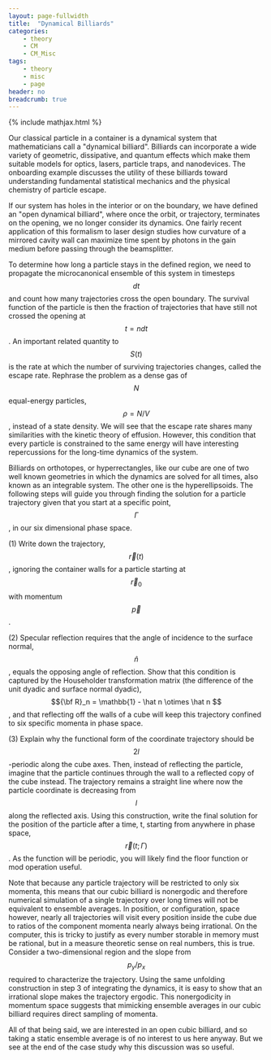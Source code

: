 ```yaml
---
layout: page-fullwidth
title:  "Dynamical Billiards"
categories:
    - theory
    - CM
    - CM_Misc
tags:
    - theory
    - misc
    - page
header: no
breadcrumb: true
---
```


{% include mathjax.html %}

Our classical particle in a container is a dynamical system that mathematicians call a "dynamical billiard". Billiards can incorporate a wide variety of geometric, dissipative, and quantum effects which make them suitable models for optics, lasers, particle traps, and nanodevices. The onboarding example discusses the utility of these billiards toward understanding fundamental statistical mechanics and the physical chemistry of particle escape.

If our system has holes in the interior or on the boundary, we have defined an "open dynamical billiard", where once the orbit, or trajectory, terminates on the opening, we no longer consider its dynamics. One fairly recent application of this formalism to laser design studies how curvature of a mirrored cavity wall can maximize time spent by photons in the gain medium before passing through the beamsplitter.

To determine how long a particle stays in the defined region, we need to propagate the microcanonical ensemble of this system in timesteps $$dt$$ and count how many trajectories cross the open boundary. The survival function of the particle is then the fraction of trajectories that have still not crossed the opening at $$t = ndt$$. An important related quantity to $$S(t)$$ is the rate at which the number of surviving trajectories changes, called the escape rate. Rephrase the problem as a dense gas of $$N$$ equal-energy particles, $$\rho = N/V$$, instead of a state density. We will see that the escape rate shares many similarities with the kinetic theory of effusion. However, this condition that every particle is constrained to the same energy will have interesting repercussions for the long-time dynamics of the system. 

Billiards on orthotopes, or hyperrectangles, like our cube are one of two  well known geometries in which the dynamics are solved for all times, also known as an integrable system. The other one is the hyperellipsoids. The following steps will guide you through finding the solution for a particle trajectory given that you start at a specific point, $$\Gamma$$, in our six dimensional phase space.

(1) Write down the trajectory, $$\vec r(t)$$, ignoring the container walls for a particle starting at $$\vec r_0$$ with momentum $$\vec p$$.

(2) Specular reflection requires that the angle of incidence to the surface normal, $$\hat n$$, equals the opposing angle of reflection. Show that this condition is captured by the Householder transformation matrix (the difference of the unit dyadic and surface normal dyadic), $${\bf R}_n = \mathbb{1} - \hat n \otimes \hat n $$, and that reflecting off the walls of a cube will keep this trajectory confined to six specific momenta in phase space.

(3) Explain why the functional form of the coordinate trajectory should be $$2l$$-periodic along the cube axes. Then, instead of reflecting the particle, imagine that the particle continues through the wall to a reflected copy of the cube instead. The trajectory remains a straight line where now the particle coordinate is decreasing from $$l$$ along the reflected axis. Using this construction, write the final solution for the position of the particle after a time, t, starting from anywhere in phase space, $$\vec r(t; \Gamma)$$. As the function will be periodic, you will likely find the floor function or mod operation useful.

Note that because any particle trajectory will be restricted to only six momenta, this means that our cubic billiard is nonergodic and therefore numerical simulation of a single trajectory over long times will not be equivalent to ensemble averages. In position, or configuration, space however, nearly all trajectories will visit every position inside the cube due to ratios of the component momenta nearly always being irrational. On the computer, this is tricky to justify as every number storable in memory must be rational, but in a measure theoretic sense on real numbers, this is true. Consider a two-dimensional region and the slope from $$p_y/p_x$$ required to characterize the trajectory. Using the same unfolding construction in step 3 of integrating the dynamics, it is easy to show that an irrational slope makes the trajectory ergodic. This nonergodicity in momentum space suggests that mimicking ensemble averages in our cubic billiard requires direct sampling of momenta. 

All of that being said, we are interested in an open cubic billiard, and so taking a static ensemble average is of no interest to us here anyway. But we see at the end of the case study why this discussion was so useful.